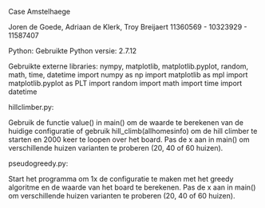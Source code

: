 Case Amstelhaege

Joren de Goede, Adriaan de Klerk, Troy Breijaert
11360569 - 10323929 - 11587407


Python:
Gebruikte Python versie: 2.7.12

Gebruikte externe libraries:
nympy, matplotlib, matplotlib.pyplot, random, math, time, datetime
import numpy as np
import matplotlib as mpl
import matplotlib.pyplot as PLT
import random
import math
import time
import datetime

hillclimber.py:

Gebruik de functie value() in main() om de waarde te berekenen van de huidige configuratie of gebruik 
hill_climb(allhomesinfo) om de hill climber te starten en 2000 keer te loopen over het board. Pas de x aan
in main() om verschillende huizen varianten te proberen (20, 40 of 60  huizen).

pseudogreedy.py:

Start het programma om 1x de configuratie te maken met het greedy algoritme en de waarde van het board te 
berekenen. Pas de x aan in main() om verschillende huizen varianten te proberen (20, 40 of 60  huizen).
